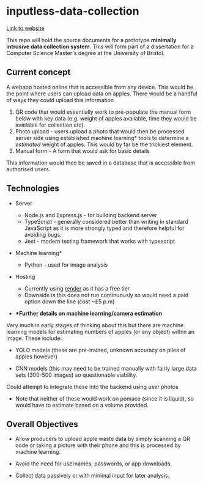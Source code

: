 # inputless-data-collection

[Link to website](https://agriscanner.onrender.com/)

This repo will hold the source documents for a prototype **minimally intrusive data collection system**. This will form part of a dissertation for a Computer Science Master's degree at the University of Bristol.
## Current concept

A webapp hosted online that is accessible from any device. This would be the point where users can upload data on apples. There would be a handful of ways they could upload this information 
1) QR code that would essentially work to pre-populate the manual form below with key data (e.g. weight of apples available, time they would be available for collection etc).
2) Photo upload - users upload a photo that would then be processed server side using established machine learning* tools to determine a _estimated_ weight of apples. This would by far be the trickiest element.
3) Manual form - A form that would ask for basic details

This information would then be saved in a database that is accessible from authorised users.

## Technologies
- Server
	- Node.js and Express.js - for building backend server
	- TypeScript - generally considered better than writing in standard JavaScript as it is more strongly typed and therefore helpful for avoiding bugs.
	- Jest - modern testing framework that works with typescript
- Machine learning*
	- Python - used for image analysis
- Hosting
	- Currently using [render](https://render.com/) as it has a free tier
	- Downside is this does not run continuously so would need a paid option down the line (cost ~£5 p.m)

- **\*Further details on machine learning/camera estimation**

Very much in early stages of thinking about this but there are machine learning models for estimating numbers of apples (or any object) within an image. These include:

- YOLO models (these are pre-trained, unknown accuracy on piles of apples however)

- CNN models (this may need to be trained manually with fairly large data sets (300-500 images) so questionable viability.

Could attempt to integrate these into the backend using user photos

- Note that neither of these would work on pomace (since it is liquid), so would have to estimate based on a volume provided.
## Overall Objectives

- Allow producers to upload apple waste data by simply scanning a QR code or taking a picture with their phone and this is processed by machine learning.

- Avoid the need for usernames, passwords, or app downloads.

- Collect data passively or with minimal input for later analysis.
